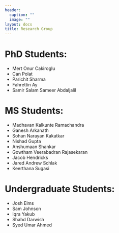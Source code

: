 ```yaml
---
header:
  caption: ""
  image: ""
layout: docs
title: Research Group
---
```


<style>
body {
text-align: justify}
</style>
 
 # PhD Students:
 
 *  Mert  Onur Cakiroglu
 *  Can Polat
 *  Parichit Sharma
 *  Fahrettin Ay
 *  Samir Salam Sameer Abdaljalil
 
 
 # MS Students:
 
 * Madhavan Kalkunte Ramachandra
 * Ganesh Arkanath
 * Sohan Narayan Kakatkar 
 * Nishad Gupta
 * Anshumaan Shankar
 * Gowtham Veerabadran Rajasekaran
 * Jacob Hendricks
 * Jared Andrew Schlak
 * Keerthana Sugasi
 
  # Undergraduate Students:
  
  * Josh Elms
  * Sam Johnson
  * Iqra Yakub
  * Shahd Darwish
  * Syed Umar Ahmed
